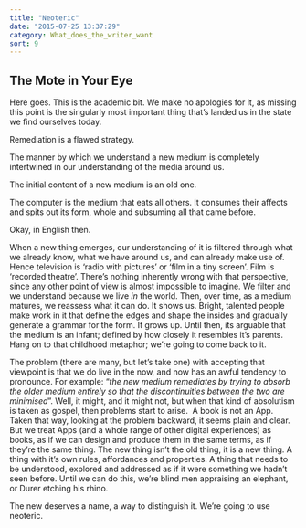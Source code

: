 ```yaml
---
title: "Neoteric"
date: "2015-07-25 13:37:29"
category: What_does_the_writer_want
sort: 9
---
```


The Mote in Your Eye
--------------------

Here goes. This is the academic bit. We make no apologies for it, as
missing this point is the singularly most important thing that’s landed
us in the state we find ourselves today.

Remediation is a flawed strategy.

The manner by which we understand a new medium is completely intertwined
in our understanding of the media around us.

The initial content of a new medium is an old one.

The computer is the medium that eats all others. It consumes their
affects and spits out its form, whole and subsuming all that came
before.

Okay, in English then.

When a new thing emerges, our understanding of it is filtered through
what we already know, what we have around us, and can already make use
of. Hence television is ‘radio with pictures’ or ‘film in a tiny
screen’. Film is ‘recorded theatre’. There’s nothing inherently wrong
with that perspective, since any other point of view is almost
impossible to imagine. We filter and we understand because we live *in*
the world. Then, over time, as a medium matures, we reassess what it can
do. It shows us. Bright, talented people make work in it that define the
edges and shape the insides and gradually generate a grammar for the
form. It grows up. Until then, its arguable that the medium is an
infant; defined by how closely it resembles it’s parents. Hang on to
that childhood metaphor; we’re going to come back to it.

The problem (there are many, but let’s take one) with accepting that
viewpoint is that we do live in the now, and now has an awful tendency
to pronounce. For example: “*the new medium remediates by trying to
absorb the older medium entirely so that the discontinuities between the
two are minimised*”. Well, it might, and it might not, but when that
kind of absolutism is taken as gospel, then problems start to arise.  A
book is not an App. Taken that way, looking at the problem backward, it
seems plain and clear. But we treat Apps (and a whole range of other
digital experiences) as books, as if we can design and produce them in
the same terms, as if they’re the same thing. The new thing isn’t the
old thing, it is a new thing. A thing with it’s own rules, affordances
and properties. A thing that needs to be understood, explored and
addressed as if it were something we hadn’t seen before. Until we can do
this, we’re blind men appraising an elephant, or Durer etching his
rhino.

The new deserves a name, a way to distinguish it. We’re going to use
neoteric.
